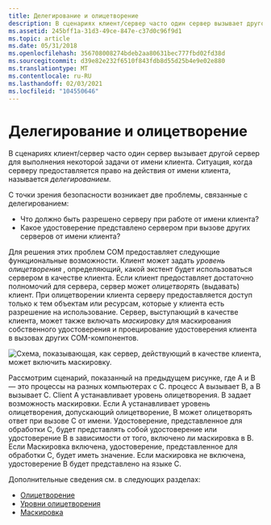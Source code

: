 ```yaml
---
title: Делегирование и олицетворение
description: В сценариях клиент/сервер часто один сервер вызывает другой сервер для выполнения некоторой задачи от имени клиента. Ситуация, когда серверу предоставляется право на действия от имени клиента, называется делегированием.
ms.assetid: 245bff1a-31d3-49ce-847e-c37d0c96f9d1
ms.topic: article
ms.date: 05/31/2018
ms.openlocfilehash: 356708008274bdeb2aa80631bec777fbd02fd38d
ms.sourcegitcommit: d39e82e232f6510f843fdb8d55d25b4e9e02e880
ms.translationtype: MT
ms.contentlocale: ru-RU
ms.lasthandoff: 02/03/2021
ms.locfileid: "104550646"
---
```

# <a name="delegation-and-impersonation"></a>Делегирование и олицетворение

В сценариях клиент/сервер часто один сервер вызывает другой сервер для выполнения некоторой задачи от имени клиента. Ситуация, когда серверу предоставляется право на действия от имени клиента, называется *делегированием*.

С точки зрения безопасности возникает две проблемы, связанные с делегированием:

-   Что должно быть разрешено серверу при работе от имени клиента?
-   Какое удостоверение представлено сервером при вызове других серверов от имени клиента?

Для решения этих проблем COM предоставляет следующие функциональные возможности. Клиент может задать *уровень олицетворения* , определяющий, какой экстент будет использоваться сервером в качестве клиента. Если клиент предоставляет достаточно полномочий для сервера, сервер может *олицетворять* (выдавать) клиент. При олицетворении клиента серверу предоставляется доступ только к тем объектам или ресурсам, которые у клиента есть разрешение на использование. Сервер, выступающий в качестве клиента, может также включать *маскировку* для маскирования собственного удостоверения и проецирование удостоверения клиента в вызовах других COM-компонентов.

![Схема, показывающая, как сервер, действующий в качестве клиента, может включить маскировку.](images/172e04f7-568d-450b-9785-2c1a2b40e549.png)

Рассмотрим сценарий, показанный на предыдущем рисунке, где A и B — это процессы на разных компьютерах с C. процесс A вызывает B, а B вызывает C. Client A устанавливает уровень олицетворения. B задает возможность маскировки. Если A устанавливает уровень олицетворения, допускающий олицетворение, B может олицетворять ответ при вызове C от имени. Удостоверение, представленное для обработки C, будет представлять собой удостоверение или удостоверение B в зависимости от того, включено ли маскировка в B. Если Маскировка включена, удостоверение, представленное для обработки C, будет иметь значение. Если маскировка не включена, удостоверение B будет представлено на языке C.

Дополнительные сведения см. в следующих разделах:

-   [Олицетворение](impersonation.md)
-   [Уровни олицетворения](impersonation-levels.md)
-   [Маскировка](cloaking.md)

 

 




